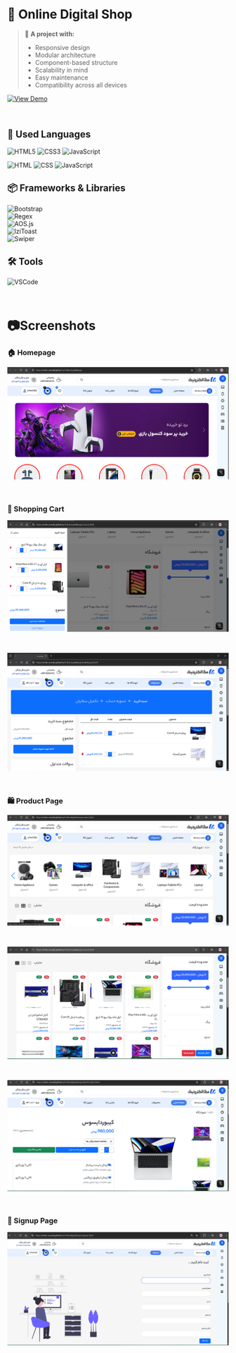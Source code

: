 
# 🛒 Online Digital Shop

> 🧩 **A project with:**
> 
> - Responsive design  
> - Modular architecture  
> - Component-based structure  
> - Scalability in mind  
> - Easy maintenance  
> - Compatibility across all devices

[![View Demo](https://img.shields.io/badge/View%20Demo-%20Click-purple?style=for-the-badge&logo=eye)](https://erfan-esmaili.github.io/Onlinedigitalshop/)

<br>
 

## 🧰 Used Languages

![HTML5](https://img.shields.io/badge/html5-%23E34F26.svg?style=for-the-badge&logo=html5&logoColor=white)
![CSS3](https://img.shields.io/badge/css3-%231572B6.svg?style=for-the-badge&logo=css3&logoColor=white)
![JavaScript](https://img.shields.io/badge/javascript-%23F7DF1E.svg?style=for-the-badge&logo=javascript&logoColor=black)

![HTML](https://img.shields.io/badge/HTML-32%25-orange)
![CSS](https://img.shields.io/badge/CSS-15%25-blue)
![JavaScript](https://img.shields.io/badge/JavaScript-53%25-yellow)



## 📦 Frameworks & Libraries

![Bootstrap](https://img.shields.io/badge/bootstrap-%238511FA.svg?style=for-the-badge&logo=bootstrap&logoColor=white)  
![Regex](https://img.shields.io/badge/Regex-patterns-%23FF4081?style=for-the-badge)  
![AOS.js](https://img.shields.io/badge/AOS-Animations-%23FFBB33?style=for-the-badge)  
![IziToast](https://img.shields.io/badge/IziToast-Notifications-%23F45D01?style=for-the-badge)  
![Swiper](https://img.shields.io/badge/Swiper-Sliders-%2300BFFF?style=for-the-badge)



## 🛠 Tools

![VSCode](https://img.shields.io/badge/VSCode-Editor-%23007ACC?style=for-the-badge&logo=visual-studio-code&logoColor=white)


<br>




#  📷Screenshots

### 🏠 Homepage
![Mobile View](screenshots/view1.png)

<br>


### 🛒 Shopping Cart
![Mobile View](screenshots/view0.png)

<br>

![Mobile View](screenshots/view11.png)


<br>


### 🛍️ Product Page
![Mobile View](screenshots/view4.png)

<br>

![Mobile View](screenshots/view7.png)

<br>


![Mobile View](screenshots/view6.png)

<br>

### 📝 Signup Page
![Mobile View](screenshots/view5.png)







